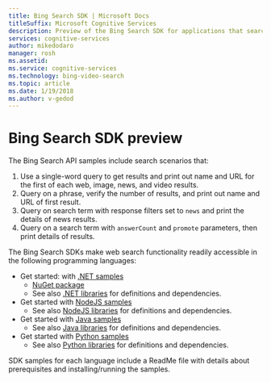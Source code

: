 ```yaml
---
title: Bing Search SDK | Microsoft Docs
titleSuffix: Microsoft Cognitive Services
description: Preview of the Bing Search SDK for applications that search the web.
services: cognitive-services
author: mikedodaro
manager: rosh
ms.assetid: 
ms.service: cognitive-services
ms.technology: bing-video-search
ms.topic: article
ms.date: 1/19/2018
ms.author: v-gedod
---
```

# Bing Search SDK preview
The Bing Search API samples include search scenarios that:
1. Use a single-word query to get results and print out name and URL for the first of each web, image, news, and video results.
2. Query on a phrase, verify the number of results, and print out name and URL of first result.
3. Query on search term with response filters set to `news` and print the details of news results.
4. Query on a search term with `answerCount` and `promote` parameters, then print details of results.

The Bing Search SDKs make web search functionality readily accessible in the following programming languages:
* Get started: with [.NET samples](https://github.com/Azure-Samples/cognitive-services-dotnet-sdk-samples/tree/master/BingSearchv7) 
    * [NuGet package](https://www.nuget.org/packages/Microsoft.Azure.CognitiveServices.Search.WebSearch/1.1.0-preview)
    * See also [.NET libraries](https://github.com/Azure/azure-sdk-for-net/) for definitions and dependencies.
* Get started with [NodeJS samples](https://github.com/Azure-Samples/cognitive-services-node-sdk-samples) 
    * See also [NodeJS libraries](https://github.com/Azure/azure-sdk-for-node/) for definitions and dependencies.
* Get started with [Java samples](https://github.com/Azure-Samples/cognitive-services-java-sdk-samples) 
    * See also [Java libraries](https://github.com/Azure/azure-sdk-for-java/) for definitions and dependencies.
* Get started with [Python samples](https://github.com/Azure-Samples/cognitive-services-python-sdk-samples) 
    * See also [Python libraries](https://github.com/Azure/azure-sdk-for-python/) for definitions and dependencies.

SDK samples for each language include a ReadMe file with details about prerequisites and installing/running the samples.